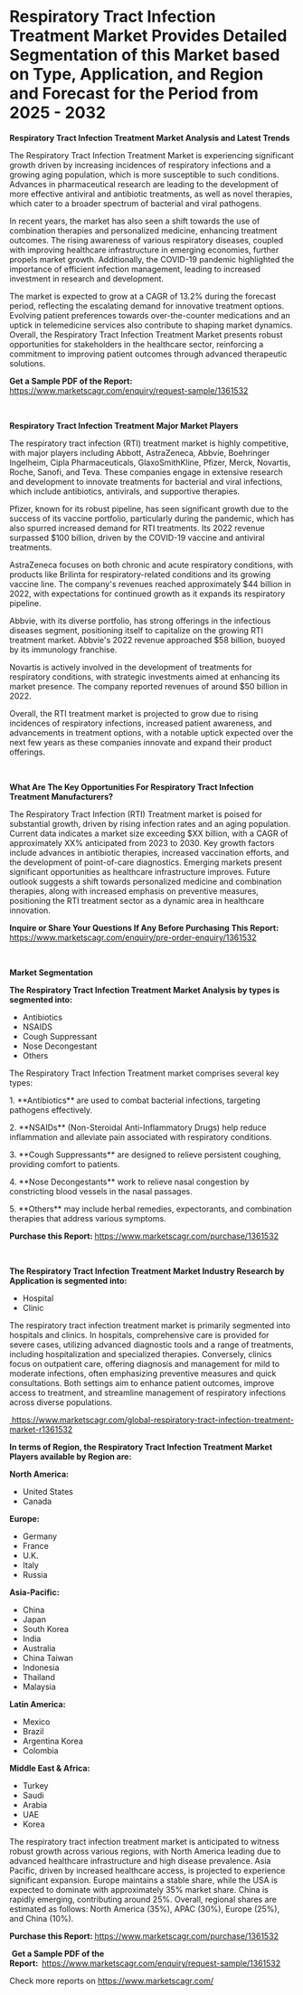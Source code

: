 <p><h1>Respiratory Tract Infection Treatment Market Provides Detailed Segmentation of this Market based on Type, Application, and Region and Forecast for the Period from 2025 - 2032</h1></p><p><strong>Respiratory Tract Infection Treatment Market Analysis and Latest Trends</strong></p>
<p><p>The Respiratory Tract Infection Treatment Market is experiencing significant growth driven by increasing incidences of respiratory infections and a growing aging population, which is more susceptible to such conditions. Advances in pharmaceutical research are leading to the development of more effective antiviral and antibiotic treatments, as well as novel therapies, which cater to a broader spectrum of bacterial and viral pathogens.</p><p>In recent years, the market has also seen a shift towards the use of combination therapies and personalized medicine, enhancing treatment outcomes. The rising awareness of various respiratory diseases, coupled with improving healthcare infrastructure in emerging economies, further propels market growth. Additionally, the COVID-19 pandemic highlighted the importance of efficient infection management, leading to increased investment in research and development.</p><p>The market is expected to grow at a CAGR of 13.2% during the forecast period, reflecting the escalating demand for innovative treatment options. Evolving patient preferences towards over-the-counter medications and an uptick in telemedicine services also contribute to shaping market dynamics. Overall, the Respiratory Tract Infection Treatment Market presents robust opportunities for stakeholders in the healthcare sector, reinforcing a commitment to improving patient outcomes through advanced therapeutic solutions.</p></p>
<p><strong>Get a Sample PDF of the Report:&nbsp;</strong> <a href="https://www.marketscagr.com/enquiry/request-sample/1361532?utm_campaign=3440&utm_medium=2&utm_source=Github&utm_content=ia&utm_term=22032025&utm_id=respiratory-tract-infection-treatment">https://www.marketscagr.com/enquiry/request-sample/1361532</a></p>
<p>&nbsp;</p>
<p><strong>Respiratory Tract Infection Treatment Major Market Players</strong></p>
<p><p>The respiratory tract infection (RTI) treatment market is highly competitive, with major players including Abbott, AstraZeneca, Abbvie, Boehringer Ingelheim, Cipla Pharmaceuticals, GlaxoSmithKline, Pfizer, Merck, Novartis, Roche, Sanofi, and Teva. These companies engage in extensive research and development to innovate treatments for bacterial and viral infections, which include antibiotics, antivirals, and supportive therapies.</p><p>Pfizer, known for its robust pipeline, has seen significant growth due to the success of its vaccine portfolio, particularly during the pandemic, which has also spurred increased demand for RTI treatments. Its 2022 revenue surpassed $100 billion, driven by the COVID-19 vaccine and antiviral treatments.</p><p>AstraZeneca focuses on both chronic and acute respiratory conditions, with products like Brilinta for respiratory-related conditions and its growing vaccine line. The company's revenues reached approximately $44 billion in 2022, with expectations for continued growth as it expands its respiratory pipeline.</p><p>Abbvie, with its diverse portfolio, has strong offerings in the infectious diseases segment, positioning itself to capitalize on the growing RTI treatment market. Abbvie's 2022 revenue approached $58 billion, buoyed by its immunology franchise.</p><p>Novartis is actively involved in the development of treatments for respiratory conditions, with strategic investments aimed at enhancing its market presence. The company reported revenues of around $50 billion in 2022.</p><p>Overall, the RTI treatment market is projected to grow due to rising incidences of respiratory infections, increased patient awareness, and advancements in treatment options, with a notable uptick expected over the next few years as these companies innovate and expand their product offerings.</p></p>
<p>&nbsp;</p>
<p><strong>What Are The Key Opportunities For Respiratory Tract Infection Treatment Manufacturers?</strong></p>
<p><p>The Respiratory Tract Infection (RTI) Treatment market is poised for substantial growth, driven by rising infection rates and an aging population. Current data indicates a market size exceeding $XX billion, with a CAGR of approximately XX% anticipated from 2023 to 2030. Key growth factors include advances in antibiotic therapies, increased vaccination efforts, and the development of point-of-care diagnostics. Emerging markets present significant opportunities as healthcare infrastructure improves. Future outlook suggests a shift towards personalized medicine and combination therapies, along with increased emphasis on preventive measures, positioning the RTI treatment sector as a dynamic area in healthcare innovation.</p></p>
<p><strong>Inquire or Share Your Questions If Any Before Purchasing This Report:</strong> <a href="https://www.marketscagr.com/enquiry/pre-order-enquiry/1361532?utm_campaign=3440&utm_medium=2&utm_source=Github&utm_content=ia&utm_term=22032025&utm_id=respiratory-tract-infection-treatment">https://www.marketscagr.com/enquiry/pre-order-enquiry/1361532</a></p>
<p>&nbsp;</p>
<p><strong>Market Segmentation</strong></p>
<p><strong>The Respiratory Tract Infection Treatment Market Analysis by types is segmented into:</strong></p>
<p><ul><li>Antibiotics</li><li>NSAIDS</li><li>Cough Suppressant</li><li>Nose Decongestant</li><li>Others</li></ul></p>
<p><p>The Respiratory Tract Infection Treatment market comprises several key types: </p><p>1. **Antibiotics** are used to combat bacterial infections, targeting pathogens effectively.</p><p>2. **NSAIDs** (Non-Steroidal Anti-Inflammatory Drugs) help reduce inflammation and alleviate pain associated with respiratory conditions.</p><p>3. **Cough Suppressants** are designed to relieve persistent coughing, providing comfort to patients.</p><p>4. **Nose Decongestants** work to relieve nasal congestion by constricting blood vessels in the nasal passages.</p><p>5. **Others** may include herbal remedies, expectorants, and combination therapies that address various symptoms.</p></p>
<p><strong>Purchase this Report:&nbsp;</strong><a href="https://www.marketscagr.com/purchase/1361532?utm_campaign=3440&utm_medium=2&utm_source=Github&utm_content=ia&utm_term=22032025&utm_id=respiratory-tract-infection-treatment">https://www.marketscagr.com/purchase/1361532</a></p>
<p>&nbsp;</p>
<p><strong>The Respiratory Tract Infection Treatment Market Industry Research by Application is segmented into:</strong></p>
<p><ul><li>Hospital</li><li>Clinic</li></ul></p>
<p><p>The respiratory tract infection treatment market is primarily segmented into hospitals and clinics. In hospitals, comprehensive care is provided for severe cases, utilizing advanced diagnostic tools and a range of treatments, including hospitalization and specialized therapies. Conversely, clinics focus on outpatient care, offering diagnosis and management for mild to moderate infections, often emphasizing preventive measures and quick consultations. Both settings aim to enhance patient outcomes, improve access to treatment, and streamline management of respiratory infections across diverse populations.</p></p>
<p><a href="https://www.marketscagr.com/global-respiratory-tract-infection-treatment-market-r1361532?utm_campaign=3440&utm_medium=2&utm_source=Github&utm_content=ia&utm_term=22032025&utm_id=respiratory-tract-infection-treatment">&nbsp;https://www.marketscagr.com/global-respiratory-tract-infection-treatment-market-r1361532</a></p>
<p><strong>In terms of Region, the Respiratory Tract Infection Treatment Market Players available by Region are:</strong></p>
<p>
    <p> <strong> North America: </strong>
        <ul>
            <li>United States</li>
            <li>Canada</li>
        </ul>
        </p> 
    <p> <strong> Europe: </strong>
        <ul>
            <li>Germany</li>
            <li>France</li>
            <li>U.K.</li>
            <li>Italy</li>
            <li>Russia</li>
        </ul>
        </p> 
    <p> <strong> Asia-Pacific: </strong>
        <ul>
            <li>China</li>
            <li>Japan</li>
            <li>South Korea</li>
            <li>India</li>
            <li>Australia</li>
            <li>China Taiwan</li>
            <li>Indonesia</li>
            <li>Thailand</li>
            <li>Malaysia</li>
        </ul>
        </p> 
    <p> <strong> Latin America: </strong>
        <ul>
            <li>Mexico</li>
            <li>Brazil</li>
            <li>Argentina Korea</li>
            <li>Colombia</li>
        </ul>
        </p> 
    <p> <strong> Middle East & Africa: </strong>
        <ul>
            <li>Turkey</li>
            <li>Saudi</li>
            <li>Arabia</li>
            <li>UAE</li>
            <li>Korea</li>
        </ul>
    </p>
    </p>
<p><p>The respiratory tract infection treatment market is anticipated to witness robust growth across various regions, with North America leading due to advanced healthcare infrastructure and high disease prevalence. Asia Pacific, driven by increased healthcare access, is projected to experience significant expansion. Europe maintains a stable share, while the USA is expected to dominate with approximately 35% market share. China is rapidly emerging, contributing around 25%. Overall, regional shares are estimated as follows: North America (35%), APAC (30%), Europe (25%), and China (10%).</p></p>
<p><strong>Purchase this Report: </strong><a href="https://www.marketscagr.com/purchase/1361532?utm_campaign=3440&utm_medium=2&utm_source=Github&utm_content=ia&utm_term=22032025&utm_id=respiratory-tract-infection-treatment">https://www.marketscagr.com/purchase/1361532</a></p>
<p>&nbsp;<strong>Get a Sample PDF of the Report:&nbsp;&nbsp;</strong><a href="https://www.marketscagr.com/enquiry/request-sample/1361532?utm_campaign=3440&utm_medium=2&utm_source=Github&utm_content=ia&utm_term=22032025&utm_id=respiratory-tract-infection-treatment">https://www.marketscagr.com/enquiry/request-sample/1361532</a></p>
<p><strong></strong></p>
<p>Check more reports on <a href="https://www.marketscagr.com/?utm_campaign=3440&utm_medium=2&utm_source=Github&utm_content=ia&utm_term=22032025&utm_id=respiratory-tract-infection-treatment">https://www.marketscagr.com/</a></p>